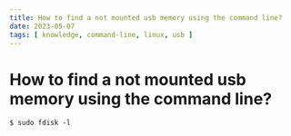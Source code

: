 ```yaml
---
title: How to find a not mounted usb memory using the command line?
date: 2023-05-07
tags: [ knowledge, command-line, linux, usb ]
---
```


# How to find a not mounted usb memory using the command line?

```
$ sudo fdisk -l
```

